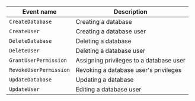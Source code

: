 | Event name | Description |
--- | ---
| `CreateDatabase` | Creating a database |
| `CreateUser` | Creating a database user |
| `DeleteDatabase` | Deleting a database |
| `DeleteUser` | Deleting a database user |
| `GrantUserPermission` | Assigning privileges to a database user |
| `RevokeUserPermission` | Revoking a database user's privileges |
| `UpdateDatabase` | Updating a database |
| `UpdateUser` | Editing a database user |